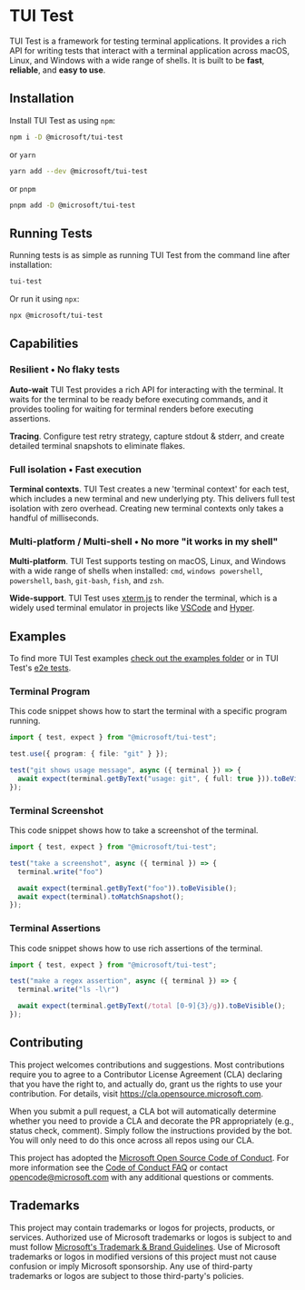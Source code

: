 # TUI Test

TUI Test is a framework for testing terminal applications. It provides a rich API for writing tests that interact with a terminal application across macOS, Linux, and Windows with a wide range of shells. It is built to be **fast**, **reliable**, and **easy to use**.

## Installation

Install TUI Test as using `npm`:

```sh
npm i -D @microsoft/tui-test
```

or `yarn`

```sh
yarn add --dev @microsoft/tui-test
```

or `pnpm`

```sh
pnpm add -D @microsoft/tui-test
```

## Running Tests

Running tests is as simple as running TUI Test from the command line after installation:

```sh
tui-test
```

Or run it using `npx`:

```sh
npx @microsoft/tui-test
```


## Capabilities

### Resilient • No flaky tests

**Auto-wait** TUI Test provides a rich API for interacting with the terminal. It waits for the terminal to be ready before executing commands, and it provides tooling for waiting for terminal renders before executing assertions.

**Tracing**. Configure test retry strategy, capture stdout & stderr, and create detailed terminal snapshots to eliminate flakes.

### Full isolation • Fast execution

**Terminal contexts**. TUI Test creates a new 'terminal context' for each test, which includes a new terminal and new underlying pty. This delivers full test isolation with zero overhead. Creating new terminal contexts only takes a handful of milliseconds.

### Multi-platform / Multi-shell • No more "it works in my shell"

**Multi-platform**. TUI Test supports testing on macOS, Linux, and Windows with a wide range of shells when installed: `cmd`, `windows powershell`, `powershell`, `bash`, `git-bash`, `fish`, and `zsh`.

**Wide-support**. TUI Test uses [xterm.js](https://xtermjs.org/) to render the terminal, which is a widely used terminal emulator in projects like [VSCode](https://github.com/microsoft/vscode) and [Hyper](https://github.com/vercel/hyper).

## Examples

To find more TUI Test examples [check out the examples folder](./examples) or in TUI Test's [e2e tests](./test/).

### Terminal Program

This code snippet shows how to start the terminal with a specific program running.

```ts
import { test, expect } from "@microsoft/tui-test";

test.use({ program: { file: "git" } });

test("git shows usage message", async ({ terminal }) => {
  await expect(terminal.getByText("usage: git", { full: true })).toBeVisible();
});
```

### Terminal Screenshot

This code snippet shows how to take a screenshot of the terminal.

```ts
import { test, expect } from "@microsoft/tui-test";

test("take a screenshot", async ({ terminal }) => {
  terminal.write("foo")

  await expect(terminal.getByText("foo")).toBeVisible();
  await expect(terminal).toMatchSnapshot();
});
```

### Terminal Assertions

This code snippet shows how to use rich assertions of the terminal.

```ts
import { test, expect } from "@microsoft/tui-test";

test("make a regex assertion", async ({ terminal }) => {
  terminal.write("ls -l\r")

  await expect(terminal.getByText(/total [0-9]{3}/g)).toBeVisible();
});
```

## Contributing

This project welcomes contributions and suggestions. Most contributions require you to agree to a
Contributor License Agreement (CLA) declaring that you have the right to, and actually do, grant us
the rights to use your contribution. For details, visit https://cla.opensource.microsoft.com.

When you submit a pull request, a CLA bot will automatically determine whether you need to provide
a CLA and decorate the PR appropriately (e.g., status check, comment). Simply follow the instructions
provided by the bot. You will only need to do this once across all repos using our CLA.

This project has adopted the [Microsoft Open Source Code of Conduct](https://opensource.microsoft.com/codeofconduct/).
For more information see the [Code of Conduct FAQ](https://opensource.microsoft.com/codeofconduct/faq/) or
contact [opencode@microsoft.com](mailto:opencode@microsoft.com) with any additional questions or comments.

## Trademarks

This project may contain trademarks or logos for projects, products, or services. Authorized use of Microsoft
trademarks or logos is subject to and must follow
[Microsoft's Trademark & Brand Guidelines](https://www.microsoft.com/en-us/legal/intellectualproperty/trademarks/usage/general).
Use of Microsoft trademarks or logos in modified versions of this project must not cause confusion or imply Microsoft sponsorship.
Any use of third-party trademarks or logos are subject to those third-party's policies.


